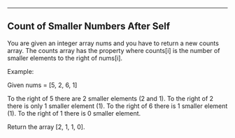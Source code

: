 

---

Count of Smaller Numbers After Self 
---


You are given an integer array nums and you have to return a new counts array.
The counts array has the property where counts[i] is 
the number of smaller elements to the right of nums[i].


Example:


Given nums = [5, 2, 6, 1]

To the right of 5 there are 2 smaller elements (2 and 1).
To the right of 2 there is only 1 smaller element (1).
To the right of 6 there is 1 smaller element (1).
To the right of 1 there is 0 smaller element.



Return the array [2, 1, 1, 0].


